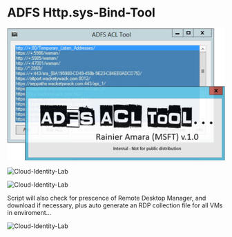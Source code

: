 # ADFS Http.sys-Bind-Tool

![ADFS_Http.sys_ACL_Tool](DocImages/splash.jpg)

![Cloud-Identity-Lab](DocImages/2.png)

![Cloud-Identity-Lab](DocImages/3.png)

Script will also check for prescence of Remote Desktop Manager, and download if necessary, plus auto generate an 
RDP collection file for all VMs in enviroment...

![Cloud-Identity-Lab](DocImages/7.png)
